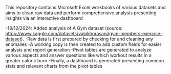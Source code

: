 This repository contains Microsoft Excel workbooks of various datasets and aims to clean raw data and perform comprehensive analysis presenting insights via an interactive dashboard

-18/12/2024: Added analysis of A Gym dataset (source: https://www.kaggle.com/datasets/valakhorasani/gym-members-exercise-dataset). 
  -Raw data is first prepared by checking for and cleaning any anomalies
  -A working copy is then created to add custom fields for easier analysis and report generation
  -Pivot tables are generated to analyze various aspects and answer questions like which workout results in a greater caloric burn
  -Finally, a dashboard is generated presenting common stats and relevant charts from the pivot tables
